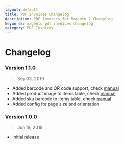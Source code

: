 ```yaml
---
layout: default
title: PDF Invoices Changelog
description: PDF Invoices for Magento 2 Changelog
keywords: magento pdf invoices changelog
category: PDF Invoices
---
```


# Changelog

### Version 1.1.0

> Sep 03, 2019

 -  Added barcode and QR code support, check [manual](/m2/extensions/pdf-invoices/use-cases/#using-barcodes-and-qr-codes)
 -  Added product image to items table, check [manual](/m2/extensions/pdf-invoices/use-cases/#display-product-image-in-items-table)
 -  Added sku barcode to items table, check [manual](/m2/extensions/pdf-invoices/use-cases/#display-product-sku-barcode-or-qr-code-in-items-table)
 -  Added config for page size and orientation

### Version 1.0.0

> Jun 18, 2019

 -  Initial release
